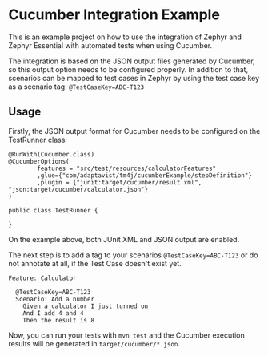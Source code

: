 # Cucumber Integration Example

This is an example project on how to use the integration of Zephyr and Zephyr Essential with automated tests when using Cucumber.

The integration is based on the JSON output files generated by Cucumber, so this output option needs to be configured properly.
In addition to that, scenarios can be mapped to test cases in Zephyr by using the test case key as a scenario tag: ```@TestCaseKey=ABC-T123```


## Usage

Firstly, the JSON output format for Cucumber needs to be configured on the TestRunner class:

```
@RunWith(Cucumber.class)
@CucumberOptions(
        features = "src/test/resources/calculatorFeatures"
        ,glue={"com/adaptavist/tm4j/cucumberExample/stepDefinition"}
        ,plugin = {"junit:target/cucumber/result.xml", "json:target/cucumber/calculator.json"}
)

public class TestRunner {

}

```
On the example above, both JUnit XML and JSON output are enabled.

The next step is to add a tag to your scenarios ```@TestCaseKey=ABC-T123``` or do not annotate at all, if the Test Case doesn't exist yet.

```
Feature: Calculator

  @TestCaseKey=ABC-T123
  Scenario: Add a number
    Given a calculator I just turned on
    And I add 4 and 4
    Then the result is 8
```

Now, you can run your tests with ```mvn test``` and the Cucumber execution results will be generated in ```target/cucumber/*.json```.
